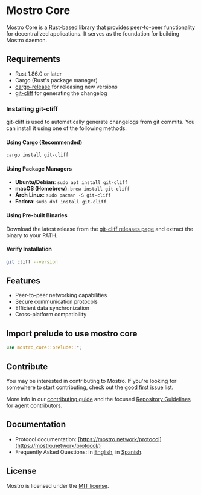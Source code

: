 # Mostro Core

Mostro Core is a Rust-based library that provides peer-to-peer functionality for decentralized applications. It serves as the foundation for building Mostro daemon.

## Requirements

- Rust 1.86.0 or later
- Cargo (Rust's package manager)
- [cargo-release](https://crates.io/crates/cargo-release) for releasing new versions
- [git-cliff](https://crates.io/crates/git-cliff) for generating the changelog

### Installing git-cliff

git-cliff is used to automatically generate changelogs from git commits. You can install it using one of the following methods:

#### Using Cargo (Recommended)
```bash
cargo install git-cliff
```

#### Using Package Managers
- **Ubuntu/Debian**: `sudo apt install git-cliff`
- **macOS (Homebrew)**: `brew install git-cliff`
- **Arch Linux**: `sudo pacman -S git-cliff`
- **Fedora**: `sudo dnf install git-cliff`

#### Using Pre-built Binaries
Download the latest release from the [git-cliff releases page](https://github.com/orhun/git-cliff/releases) and extract the binary to your PATH.

#### Verify Installation
```bash
git cliff --version
```

## Features

- Peer-to-peer networking capabilities
- Secure communication protocols
- Efficient data synchronization
- Cross-platform compatibility

## Import prelude to use mostro core

```rust
use mostro_core::prelude::*;
```

## Contribute

You may be interested in contributing to Mostro. If you're looking for somewhere to start contributing, check out the [good first issue](https://github.com/MostroP2P/mostro-core/labels/good%20first%20issue) list.

More info in our [contributing guide](contributing.md) and the focused [Repository Guidelines](AGENTS.md) for agent contributors.

## Documentation

- Protocol documentation: [https://mostro.network/protocol](https://mostro.network/protocol/)
- Frequently Asked Questions: in [English](https://mostro.network/docs-english/), in [Spanish](https://mostro.network/docs-spanish/).

## License

Mostro is licensed under the [MIT license](LICENSE).
